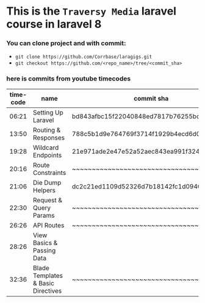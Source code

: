 # This is the `Traversy Media` laravel course in laravel 8


### You can clone project and with commit:
* ```git clone https://github.com/Corrbase/laragigs.git ```
* ```git checkout https://github.com/<repo_name>/tree/<commit_sha>```



### here is commits from youtube timecodes

| time-code | name                                | commit sha                               |
|-----------|-------------------------------------|------------------------------------------|
| 06:21     | Setting Up Laravel                  | bd843afbc15f22040848ed7817b76255bc380039 |
| 13:50     | Routing & Responses                 | 788c5b1d9e764769f3714f1929b4ecd6d008da45 |
| 19:28     | Wildcard Endpoints                  | 21e971ade2e47e52a52aec843ea991f324060c2e |
| 20:16     | Route Constraints                   | ~~~~~~~~~~~~~~~~~~~~~~~~~~~~~~~~~~~~~~~~ |
| 21:06     | Die Dump Helpers                    | dc2c21ed1109d52326d7b18142fc1d09401d31b7 |
| 22:30     | Request & Query Params              | ~~~~~~~~~~~~~~~~~~~~~~~~~~~~~~~~~~~~~~~~ |
| 26:26     | API Routes                          | ~~~~~~~~~~~~~~~~~~~~~~~~~~~~~~~~~~~~~~~~ |
| 28:26     | View Basics & Passing Data          |                                          |
| 32:36     | Blade Templates & Basic Directives  | ~~~~~~~~~~~~~~~~~~~~~~~~~~~~~~~~~~~~~~~~ |


